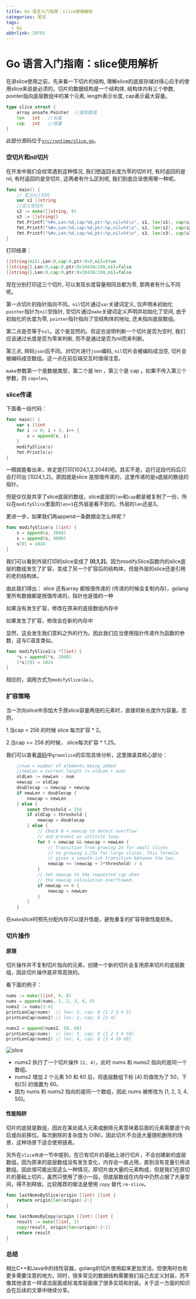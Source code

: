 ```yaml
---
title: Go 语言入门指南：slice使用解析
categories: 笔记
tags:
  - Go
abbrlink: 29701
---
```

# Go 语言入门指南：slice使用解析

在讲slice使用之前，先来看一下切片的结构, 理解slice的底层存储对得心应手的使用slice来说是必须的。切片的数据结构是一个结构体, 结构体内有三个参数, pointer指向底层数组中的某个元素, length表示长度, cap表示最大容量。

```go
type slice struct {
    array unsafe.Pointer  //底层数组
    len   int   //长度
    cap   int   //容量
}
```

此部分源码位于[`src/runtime/slice.go`](https://go.dev/src/runtime/slice.go)。

### 空切片和nil切片

在开发中我们会经常遇到这种情况, 我们想返回长度为零的切片时, 有时返回的是nil, 有时返回的是空切片, 这两者有什么区别呢, 我们到底应该使用哪一种呢。

```go
func main() {
    // 定义nil切片
    var s1 []string
    //定义空切片
    s2 := make([]string, 0)
    s3 := []string{}
    fmt.Printf("%#v,Len:%d,cap:%d,ptr:%p,nil=%t\n", s1, len(s1), cap(s1), s1, nil == s1)
    fmt.Printf("%#v,Len:%d,cap:%d,ptr:%p,nil=%t\n", s2, len(s2), cap(s2), s2, nil == s2)
    fmt.Printf("%#v,Len:%d,cap:%d,ptr:%p,nil=%t\n", s3, len(s3), cap(s3), s3, nil == s3)
}
```

打印结果：

```go
[]string(nil),Len:0,cap:0,ptr:0x0,nil=true
[]string{},Len:0,cap:0,ptr:0x10438c108,nil=false
[]string{},Len:0,cap:0,ptr:0x10438c108,nil=false
```

 现在分别打印这三个切片, 可以发现长度容量相同且都为零, 那两者有什么不同呢。

第一点切片的指针指向不同。`nil`切片通过`var`关键词定义, 仅声明未初始化`pointer`指针为`nil`空指针, 空切片通过`make`关键词定义声明并初始化了空间, 由于初始化的长度为零, `pointer`指针指向了空结构体的地址, 还未指向底层数组。

第二点是否等于`nil`。这个是显然的。但这也说明判断一个切片是否为空时, 我们应该通过长度是否为零来判断, 而不是通过是否为nil而来判断。

第三点, 转码`json`后不同。对切片进行`json`编码, `nil`切片会被编码成当空, 切片会被编码成空数组。这一点在前后端交互时值得注意。

`make`参数第一个是数据类型，第二个是 len ，第三个是 cap 。如果不传入第三个参数，则 `cap=len`。

### slice传递

下面看一段代码：

```go
func main() {
	var s []int
	for i := 0; i < 3; i++ {
		s = append(s, i)
	}
	modifySlice(s)
	fmt.Println(s)
}
```

一眼就能看出来，肯定是打印[1024,1,2,2048]吧。其实不是，运行这段代码后只会打印出 [1024,1,2]。原因就是slice 是按值传递的，这里传递的是s底层的数组的指针。

但是仅仅是共享了slice底层的数组，slice底层的`len`和`cap`都是被复制了一份，所以在`modifySlice`里面的`len+1`在外层是看不到的。外层的`len`还是3。

更进一步，如果我们再append一条数据会怎么样呢？

```go
func modifySlice(s []int) {
	s = append(s, 2048)
	s = append(s, 4096)
	s[0] = 1024
}
```

我们可以看到外层打印的slice变成了 **[0,1,2]**。因为modifySlice函数内的slice底层的数组发生了扩容，变成了另一个扩容后的结构体，但是外层的slice还是引用的老的结构体。

由此我们得出： slice 还有array 都按值传递的 (传递的时候会复制内存)，golang里所有数据都是按值传递的，指针也是值的一种

如果没有发生扩容，修改在原来的底层数组内存中

如果发生了扩容，修改会在新的内存中

显然，这会发生我们意料之外的行为。因此我们应当使用指针传递作为函数的参数，这与C语言类似。

```go
func modifySlice2(s *[]int) {
	*s = append(*s, 2048)
	(*s)[0] = 1024
}
```

相应的，调用方式为`modifySlice(&s)`。

### 扩容策略

当一次向slice中添加大于原slice容量两倍的元素时，直接将新长度作为容量。否则，

1.当cap < 256 的时候 slice 每次扩容 * 2。

2.当cap >= 256 的时候， slice每次扩容 * 1.25。

我们可以查看[源码](https://go.dev/src/runtime/slice.go)中`growslice`的实现具体分析，这里摘录其核心部分：

```go
	//num = number of elements being added
	//newLen = current length (= oldLen + num)
	oldLen := newLen - num	
	newcap := oldCap
	doublecap := newcap + newcap
	if newLen > doublecap {
		newcap = newLen
	} else {
		const threshold = 256
		if oldCap < threshold {
			newcap = doublecap
		} else {
			// Check 0 < newcap to detect overflow
			// and prevent an infinite loop.
			for 0 < newcap && newcap < newLen {
				// Transition from growing 2x for small slices
				// to growing 1.25x for large slices. This formula
				// gives a smooth-ish transition between the two.
				newcap += (newcap + 3*threshold) / 4
			}
			// Set newcap to the requested cap when
			// the newcap calculation overflowed.
			if newcap <= 0 {
				newcap = newLen
			}
		}
	}
```

在`make`slice时预先分配内存可以提升性能，避免重复的扩容导致性能损失。

### 切片操作

#### 原理

切片操作并不复制切片指向的元素，创建一个新的切片会复用原来切片的底层数组，因此切片操作是非常高效的。

看下面的例子：

```go
nums := make([]int, 0, 8)
nums = append(nums, 1, 2, 3, 4, 5)
nums2 := nums[2:4]
printLenCap(nums)  // len: 5, cap: 8 [1 2 3 4 5]
printLenCap(nums2) // len: 2, cap: 6 [3 4]

nums2 = append(nums2, 50, 60)
printLenCap(nums)  // len: 5, cap: 8 [1 2 3 4 50]
printLenCap(nums2) // len: 4, cap: 6 [3 4 50 60]
```

![slice](https://raw.githubusercontent.com/Lunaticsky-tql/blog_article_resources/main/golang%E5%88%87%E7%89%87/20230821221521427663_524_slice.jpg)

- nums2 执行了一个切片操作 `[2, 4)`，此时 nums 和 nums2 指向的是同一个数组。
- nums2 增加 2 个元素 50 和 60 后，将底层数组下标 [4] 的值改为了 50，下标[5] 的值置为 60。
- 因为 nums 和 nums2 指向的是同一个数组，因此 nums 被修改为 [1, 2, 3, 4, 50]。

#### 性能陷阱

切片的底层是数组，因此在某处插入元素或删除元素意味着后面的元素需要逐个向后或向前移位。每次删除的复杂度为 O(N)，因此切片不合适大量随机删除的场景，这种场景下适合使用链表。

另外在`slice传递`一节中提到，在已有切片的基础上进行切片，不会创建新的底层数组。因为原来的底层数组没有发生变化，内存会一直占用，直到没有变量引用该数组。因此很可能出现这么一种情况，原切片由大量的元素构成，但是我们在原切片的基础上切片，虽然只使用了很小一段，但底层数组在内存中仍然占据了大量空间，得不到释放。比较推荐的做法是使用 `copy` 替代 `re-slice`。

```go
func lastNumsBySlice(origin []int) []int {
	return origin[len(origin)-2:]
}

func lastNumsByCopy(origin []int) []int {
	result := make([]int, 2)
	copy(result, origin[len(origin)-2:])
	return result
}
```

### 总结

相比C++和Java中的线性容器，golang的切片使用起来更加灵活，但使用时也有更多需要注意的地方。同时，很多常见的数据结构需要我们自己去定义封装，而不像其他语言一样语法层面或标准库层面做了很多实现和封装。关于这一方面的知识会在后续的文章中继续分享。